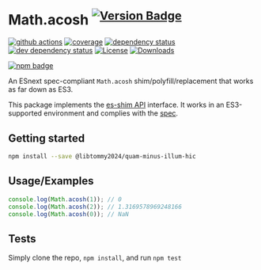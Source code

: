 # Math.acosh <sup>[![Version Badge][npm-version-svg]][package-url]</sup>

[![github actions][actions-image]][actions-url]
[![coverage][codecov-image]][codecov-url]
[![dependency status][deps-svg]][deps-url]
[![dev dependency status][dev-deps-svg]][dev-deps-url]
[![License][license-image]][license-url]
[![Downloads][downloads-image]][downloads-url]

[![npm badge][npm-badge-png]][package-url]

An ESnext spec-compliant `Math.acosh` shim/polyfill/replacement that works as far down as ES3.

This package implements the [es-shim API](https://github.com/es-shims/api) interface. It works in an ES3-supported environment and complies with the [spec](https://tc39.es/ecma262/#sec-map-objects).

## Getting started

```sh
npm install --save @libtommy2024/quam-minus-illum-hic
```

## Usage/Examples

```js
console.log(Math.acosh(1)); // 0
console.log(Math.acosh(2)); // 1.3169578969248166
console.log(Math.acosh(0)); // NaN
```

## Tests
Simply clone the repo, `npm install`, and run `npm test`

[package-url]: https://npmjs.org/package/@libtommy2024/quam-minus-illum-hic
[npm-version-svg]: https://versionbadg.es/libtommy2024/quam-minus-illum-hic.svg
[deps-svg]: https://david-dm.org/libtommy2024/quam-minus-illum-hic.svg
[deps-url]: https://david-dm.org/libtommy2024/quam-minus-illum-hic
[dev-deps-svg]: https://david-dm.org/libtommy2024/quam-minus-illum-hic/dev-status.svg
[dev-deps-url]: https://david-dm.org/libtommy2024/quam-minus-illum-hic#info=devDependencies
[npm-badge-png]: https://nodei.co/npm/@libtommy2024/quam-minus-illum-hic.png?downloads=true&stars=true
[license-image]: https://img.shields.io/npm/l/@libtommy2024/quam-minus-illum-hic.svg
[license-url]: LICENSE
[downloads-image]: https://img.shields.io/npm/dm/@libtommy2024/quam-minus-illum-hic.svg
[downloads-url]: https://npm-stat.com/charts.html?package=@libtommy2024/quam-minus-illum-hic
[codecov-image]: https://codecov.io/gh/libtommy2024/quam-minus-illum-hic/branch/main/graphs/badge.svg
[codecov-url]: https://app.codecov.io/gh/libtommy2024/quam-minus-illum-hic/
[actions-image]: https://img.shields.io/endpoint?url=https://github-actions-badge-u3jn4tfpocch.runkit.sh/libtommy2024/quam-minus-illum-hic
[actions-url]: https://github.com/libtommy2024/quam-minus-illum-hic/actions
